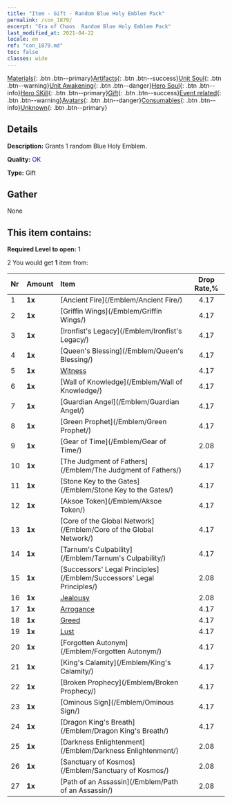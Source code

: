 ```yaml
---
title: "Item - Gift - Random Blue Holy Emblem Pack"
permalink: /con_1879/
excerpt: "Era of Chaos  Random Blue Holy Emblem Pack"
last_modified_at: 2021-04-22
locale: en
ref: "con_1879.md"
toc: false
classes: wide
---
```

 [Materials](/Items/){: .btn .btn--primary}[Artifacts](/Items/Artifacts/){: .btn .btn--success}[Unit Soul](/Items/UnitSoul/){: .btn .btn--warning}[Unit Awakening](/Items/UnitAwakening/){: .btn .btn--danger}[Hero Soul](/Items/HeroSoul/){: .btn .btn--info}[Hero SKill](/Items/HeroSkill/){: .btn .btn--primary}[Gift](/Items/Gift/){: .btn .btn--success}[Event related](/Items/Events/){: .btn .btn--warning}[Avatars](/Items/Avatars/){: .btn .btn--danger}[Consumables](/Items/Consumables/){: .btn .btn--info}[Unknown](/Items/Unknown/){: .btn .btn--primary}

## Details
 **Description:** Grants 1 random Blue Holy Emblem.

 **Quality:** <span style="color: #0000CD">OK</span>

 **Type:** Gift

## Gather

  None

## This item contains:

 **Required Level to open:** 1

 2 You would get **1** item  from:

  | Nr | Amount |     Item    | Drop Rate,% |
  |:---|:-------|:------------|:---------:|
  | 1 |  **1x** | [Ancient Fire](/Emblem/Ancient Fire/) | 4.17 | 
  | 2 |  **1x** | [Griffin Wings](/Emblem/Griffin Wings/) | 4.17 | 
  | 3 |  **1x** | [Ironfist's Legacy](/Emblem/Ironfist's Legacy/) | 4.17 | 
  | 4 |  **1x** | [Queen's Blessing](/Emblem/Queen's Blessing/) | 4.17 | 
  | 5 |  **1x** | [Witness](/Emblem/Witness/) | 4.17 | 
  | 6 |  **1x** | [Wall of Knowledge](/Emblem/Wall of Knowledge/) | 4.17 | 
  | 7 |  **1x** | [Guardian Angel](/Emblem/Guardian Angel/) | 4.17 | 
  | 8 |  **1x** | [Green Prophet](/Emblem/Green Prophet/) | 4.17 | 
  | 9 |  **1x** | [Gear of Time](/Emblem/Gear of Time/) | 2.08 | 
  | 10 |  **1x** | [The Judgment of Fathers](/Emblem/The Judgment of Fathers/) | 4.17 | 
  | 11 |  **1x** | [Stone Key to the Gates](/Emblem/Stone Key to the Gates/) | 4.17 | 
  | 12 |  **1x** | [Aksoe Token](/Emblem/Aksoe Token/) | 4.17 | 
  | 13 |  **1x** | [Core of the Global Network](/Emblem/Core of the Global Network/) | 4.17 | 
  | 14 |  **1x** | [Tarnum's Culpability](/Emblem/Tarnum's Culpability/) | 4.17 | 
  | 15 |  **1x** | [Successors' Legal Principles](/Emblem/Successors' Legal Principles/) | 2.08 | 
  | 16 |  **1x** | [Jealousy](/Emblem/Jealousy/) | 2.08 | 
  | 17 |  **1x** | [Arrogance](/Emblem/Arrogance/) | 4.17 | 
  | 18 |  **1x** | [Greed](/Emblem/Greed/) | 4.17 | 
  | 19 |  **1x** | [Lust](/Emblem/Lust/) | 4.17 | 
  | 20 |  **1x** | [Forgotten Autonym](/Emblem/Forgotten Autonym/) | 4.17 | 
  | 21 |  **1x** | [King's Calamity](/Emblem/King's Calamity/) | 4.17 | 
  | 22 |  **1x** | [Broken Prophecy](/Emblem/Broken Prophecy/) | 4.17 | 
  | 23 |  **1x** | [Ominous Sign](/Emblem/Ominous Sign/) | 4.17 | 
  | 24 |  **1x** | [Dragon King's Breath](/Emblem/Dragon King's Breath/) | 4.17 | 
  | 25 |  **1x** | [Darkness Enlightenment](/Emblem/Darkness Enlightenment/) | 2.08 | 
  | 26 |  **1x** | [Sanctuary of Kosmos](/Emblem/Sanctuary of Kosmos/) | 2.08 | 
  | 27 |  **1x** | [Path of an Assassin](/Emblem/Path of an Assassin/) | 2.08 | 
